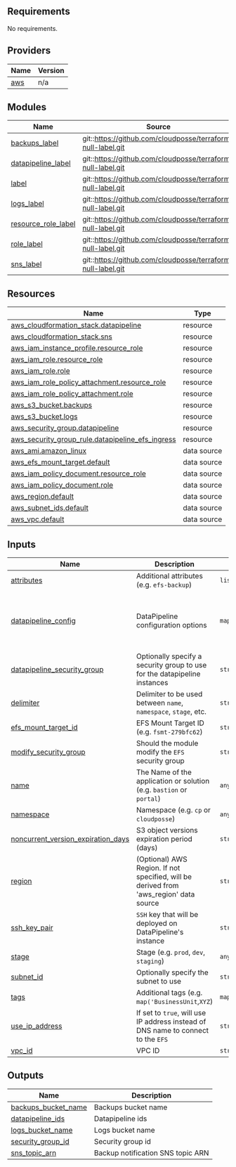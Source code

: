 <!-- markdownlint-disable -->
## Requirements

No requirements.

## Providers

| Name | Version |
|------|---------|
| <a name="provider_aws"></a> [aws](#provider\_aws) | n/a |

## Modules

| Name | Source | Version |
|------|--------|---------|
| <a name="module_backups_label"></a> [backups\_label](#module\_backups\_label) | git::https://github.com/cloudposse/terraform-null-label.git | 0.25.0 |
| <a name="module_datapipeline_label"></a> [datapipeline\_label](#module\_datapipeline\_label) | git::https://github.com/cloudposse/terraform-null-label.git | 0.25.0 |
| <a name="module_label"></a> [label](#module\_label) | git::https://github.com/cloudposse/terraform-null-label.git | 0.25.0 |
| <a name="module_logs_label"></a> [logs\_label](#module\_logs\_label) | git::https://github.com/cloudposse/terraform-null-label.git | 0.25.0 |
| <a name="module_resource_role_label"></a> [resource\_role\_label](#module\_resource\_role\_label) | git::https://github.com/cloudposse/terraform-null-label.git | 0.25.0 |
| <a name="module_role_label"></a> [role\_label](#module\_role\_label) | git::https://github.com/cloudposse/terraform-null-label.git | 0.25.0 |
| <a name="module_sns_label"></a> [sns\_label](#module\_sns\_label) | git::https://github.com/cloudposse/terraform-null-label.git | 0.25.0 |

## Resources

| Name | Type |
|------|------|
| [aws_cloudformation_stack.datapipeline](https://registry.terraform.io/providers/hashicorp/aws/latest/docs/resources/cloudformation_stack) | resource |
| [aws_cloudformation_stack.sns](https://registry.terraform.io/providers/hashicorp/aws/latest/docs/resources/cloudformation_stack) | resource |
| [aws_iam_instance_profile.resource_role](https://registry.terraform.io/providers/hashicorp/aws/latest/docs/resources/iam_instance_profile) | resource |
| [aws_iam_role.resource_role](https://registry.terraform.io/providers/hashicorp/aws/latest/docs/resources/iam_role) | resource |
| [aws_iam_role.role](https://registry.terraform.io/providers/hashicorp/aws/latest/docs/resources/iam_role) | resource |
| [aws_iam_role_policy_attachment.resource_role](https://registry.terraform.io/providers/hashicorp/aws/latest/docs/resources/iam_role_policy_attachment) | resource |
| [aws_iam_role_policy_attachment.role](https://registry.terraform.io/providers/hashicorp/aws/latest/docs/resources/iam_role_policy_attachment) | resource |
| [aws_s3_bucket.backups](https://registry.terraform.io/providers/hashicorp/aws/latest/docs/resources/s3_bucket) | resource |
| [aws_s3_bucket.logs](https://registry.terraform.io/providers/hashicorp/aws/latest/docs/resources/s3_bucket) | resource |
| [aws_security_group.datapipeline](https://registry.terraform.io/providers/hashicorp/aws/latest/docs/resources/security_group) | resource |
| [aws_security_group_rule.datapipeline_efs_ingress](https://registry.terraform.io/providers/hashicorp/aws/latest/docs/resources/security_group_rule) | resource |
| [aws_ami.amazon_linux](https://registry.terraform.io/providers/hashicorp/aws/latest/docs/data-sources/ami) | data source |
| [aws_efs_mount_target.default](https://registry.terraform.io/providers/hashicorp/aws/latest/docs/data-sources/efs_mount_target) | data source |
| [aws_iam_policy_document.resource_role](https://registry.terraform.io/providers/hashicorp/aws/latest/docs/data-sources/iam_policy_document) | data source |
| [aws_iam_policy_document.role](https://registry.terraform.io/providers/hashicorp/aws/latest/docs/data-sources/iam_policy_document) | data source |
| [aws_region.default](https://registry.terraform.io/providers/hashicorp/aws/latest/docs/data-sources/region) | data source |
| [aws_subnet_ids.default](https://registry.terraform.io/providers/hashicorp/aws/latest/docs/data-sources/subnet_ids) | data source |
| [aws_vpc.default](https://registry.terraform.io/providers/hashicorp/aws/latest/docs/data-sources/vpc) | data source |

## Inputs

| Name | Description | Type | Default | Required |
|------|-------------|------|---------|:--------:|
| <a name="input_attributes"></a> [attributes](#input\_attributes) | Additional attributes (e.g. `efs-backup`) | `list(string)` | `[]` | no |
| <a name="input_datapipeline_config"></a> [datapipeline\_config](#input\_datapipeline\_config) | DataPipeline configuration options | `map(string)` | <pre>{<br>  "email": "",<br>  "instance_type": "t2.micro",<br>  "period": "24 hours",<br>  "timeout": "60 Minutes"<br>}</pre> | no |
| <a name="input_datapipeline_security_group"></a> [datapipeline\_security\_group](#input\_datapipeline\_security\_group) | Optionally specify a security group to use for the datapipeline instances | `string` | `""` | no |
| <a name="input_delimiter"></a> [delimiter](#input\_delimiter) | Delimiter to be used between `name`, `namespace`, `stage`, etc. | `string` | `"-"` | no |
| <a name="input_efs_mount_target_id"></a> [efs\_mount\_target\_id](#input\_efs\_mount\_target\_id) | EFS Mount Target ID (e.g. `fsmt-279bfc62`) | `string` | n/a | yes |
| <a name="input_modify_security_group"></a> [modify\_security\_group](#input\_modify\_security\_group) | Should the module modify the `EFS` security group | `string` | `"false"` | no |
| <a name="input_name"></a> [name](#input\_name) | The Name of the application or solution  (e.g. `bastion` or `portal`) | `any` | n/a | yes |
| <a name="input_namespace"></a> [namespace](#input\_namespace) | Namespace (e.g. `cp` or `cloudposse`) | `any` | n/a | yes |
| <a name="input_noncurrent_version_expiration_days"></a> [noncurrent\_version\_expiration\_days](#input\_noncurrent\_version\_expiration\_days) | S3 object versions expiration period (days) | `string` | `"35"` | no |
| <a name="input_region"></a> [region](#input\_region) | (Optional) AWS Region. If not specified, will be derived from 'aws\_region' data source | `string` | `""` | no |
| <a name="input_ssh_key_pair"></a> [ssh\_key\_pair](#input\_ssh\_key\_pair) | `SSH` key that will be deployed on DataPipeline's instance | `string` | n/a | yes |
| <a name="input_stage"></a> [stage](#input\_stage) | Stage (e.g. `prod`, `dev`, `staging`) | `any` | n/a | yes |
| <a name="input_subnet_id"></a> [subnet\_id](#input\_subnet\_id) | Optionally specify the subnet to use | `string` | `""` | no |
| <a name="input_tags"></a> [tags](#input\_tags) | Additional tags (e.g. `map('BusinessUnit`,`XYZ`) | `map(string)` | `{}` | no |
| <a name="input_use_ip_address"></a> [use\_ip\_address](#input\_use\_ip\_address) | If set to `true`, will use IP address instead of DNS name to connect to the `EFS` | `string` | `"false"` | no |
| <a name="input_vpc_id"></a> [vpc\_id](#input\_vpc\_id) | VPC ID | `string` | `""` | no |

## Outputs

| Name | Description |
|------|-------------|
| <a name="output_backups_bucket_name"></a> [backups\_bucket\_name](#output\_backups\_bucket\_name) | Backups bucket name |
| <a name="output_datapipeline_ids"></a> [datapipeline\_ids](#output\_datapipeline\_ids) | Datapipeline ids |
| <a name="output_logs_bucket_name"></a> [logs\_bucket\_name](#output\_logs\_bucket\_name) | Logs bucket name |
| <a name="output_security_group_id"></a> [security\_group\_id](#output\_security\_group\_id) | Security group id |
| <a name="output_sns_topic_arn"></a> [sns\_topic\_arn](#output\_sns\_topic\_arn) | Backup notification SNS topic ARN |
<!-- markdownlint-restore -->
